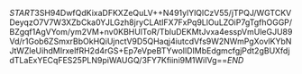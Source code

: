 $START$3SH94DwfQdKixaDFKXZeQuLV++N491ylYlQlCzV55/jTPQJ/WGTCKVDeyqzO7V7W3XZbCka0YJLGzh8jryCLAtIFX7FxPq9LlOuLZOiP7gTgfhOGGP/BZgqf1AgVYom/ym2VM+nv0KBHUlToR/TbluDEKMtJvxa4esspVmUleGJU89Vd/r1Gob6ZSmxrBbOkHQiUjnctV9D5QHaqj4iutcdVfs9W2NWmPgXovlKYbNJtWZleUihdMIrxelfRH2d4rGS+Ep7eVpeBTYwoIlDIMbEdgmcfgjPdt2gBUXfdjdTLaExYECqFES25PLN9piWAUGQ/3FY7Kfiini9M1WiIVg==$END$